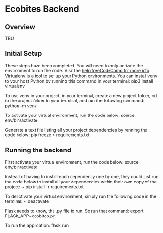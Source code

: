 # Ecobites Backend 


## Overview
TBU 


## Initial Setup 
These steps have been completed. You will need to only activate the environment to run the code. 
Visit the [help freeCodeCamp for more info](https://www.freecodecamp.org/news/how-to-setup-virtual-environments-in-python/).
Virtualenv is a tool to set up your Python environments. You can install venv to your host Python by running this command in your terminal:
        pip3 install virtualenv   

To use venv in your project, in your terminal, create a new project folder, cd to the project folder in your terminal, and run the following command:
         python<version> -m venv <virtual-environment-name>

To activate your virtual environment, run the code below:
        source env/bin/activate

Generate a text file listing all your project dependencies by running the code below:
        pip freeze > requirements.txt



## Running the backend 
First activate your virtual environment, run the code below:
        source env/bin/activate


Instead of having to install each dependency one by one, they could just run the code below to install all your dependencies within their own copy of the project:
         ~ pip install -r requirements.txt


To deactivate your virtual environment, simply run the following code in the terminal:
         ~ deactivate


Flask needs to know, the .py file to run. So run that command:
         export FLASK_APP=ecobites.py

To run the application:
         flask run